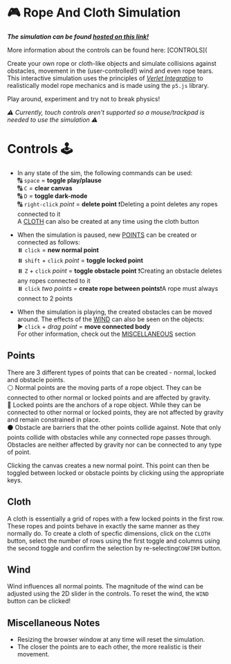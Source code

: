 # 🎮 Rope And Cloth Simulation #
***The simulation can be found [hosted on this link!](https://ropeandclothsim.netlify.app)***

More information about the controls can be found here: [CONTROLS](

Create your own rope or cloth-like objects and simulate collisions against obstacles, movement in the (user-controlled!) wind and even rope tears. This interactive simulation uses the principles of *[Verlet Integration](https://www.algorithm-archive.org/contents/verlet_integration/verlet_integration.html)* to realistically model rope mechanics and is made using the ```p5.js``` library. 

Play around, experiment and try not to break physics!


*⚠️ Currently, touch controls aren't supported so a mouse/trackpad is needed to use the simulation ⚠️*

# Controls 🕹️ #
* In any state of the sim, the following commands can be used: <br>
🔠 ``space`` = **toggle play/plause** <br>
🔠 ``C`` = **clear canvas** <br>
🔠 ``D`` = **toggle dark-mode** <br>
🔠 ``right-click`` *point* = **delete point** ❗Deleting a point deletes any ropes connected to it<br> 
A [CLOTH](#cloth) can also be created at any time using the cloth button

* When the simulation is paused, new [POINTS](#points) can be created or connected as follows: <br>
⏸️  ``click`` = **new normal point** <br>
⏸️  ``shift`` + ``click`` *point* = **toggle locked point** <br>
⏸️  ``Z`` + ``click`` *point* = **toggle obstacle point** ❗Creating an obstacle deletes any ropes connected to it <br> 
⏸️  ``click`` *two points* = **create rope between points**❗A rope must always connect to 2 points <br>

* When the simulation is playing, the created obstacles can be moved around. The effects of the [WIND](#wind) can also be seen on the objects: <br>
▶️ ``click`` + *drag point* = **move connected body** <br>
For other information, check out the [MISCELLANEOUS](#miscellaneous-notes) section


## Points ##
There are 3 different types of points that can be created - normal, locked and obstacle points. <br>
⚪ Normal points are the moving parts of a rope object. They can be connected to other normal or locked points and are affected by gravity. <br>
🔴 Locked points are the anchors of a rope object. While they can be connected to other normal or locked points, they are not affected by gravity and remain constrained in place.<br>
⚫ Obstacle are barriers that the other points collide against. Note that only points collide with obstacles while any connected rope passes through. Obstacles are neither affected by gravity nor can be connected to any type of point. <br>

Clicking the canvas creates a new normal point. This point can then be toggled between locked or obstacle points by clicking using the appropriate keys.

## Cloth ##
A cloth is essentially a grid of ropes with a few locked points in the first row. These ropes and points behave in exactly the same manner as they normally do. To create a cloth of specfic dimensions, click on the ``CLOTH`` button, select the number of rows using the first toggle and columns using the second toggle and confirm the selection by re-selecting`CONFIRM` button. 

## Wind ##
Wind influences all normal points. The magnitude of the wind can be adjusted using the 2D slider in the controls. To reset the wind, the `WIND` button can be clicked! 

## Miscellaneous Notes ##
* Resizing the browser window at any time will reset the simulation.
* The closer the points are to each other, the more realistic is their movement.



